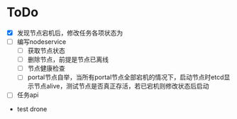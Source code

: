 # ToDo

- [x] 发现节点宕机后，修改任务各项状态为
- [ ] 编写nodeservice
    - [ ] 获取节点状态
    - [ ] 删除节点，前提是节点已离线
    - [ ] 节点健康检查
    - [ ] portal节点自举，当所有portal节点全部宕机的情况下，启动节点时etcd显示节点alive，测试节点是否真正存活，若已宕机则修改状态后启动

- [ ] 任务api

* test drone